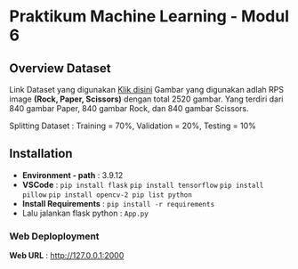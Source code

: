 # **Praktikum Machine Learning - Modul 6**


## Overview Dataset

Link Dataset yang digunakan [Klik disini](https://drive.google.com/drive/folders/1h-8wJMq_bLZSJT0OxXpnYVPcyRQnstkX?usp=sharing) Gambar yang digunakan adlah RPS image **(Rock, Paper, Scissors)** dengan total 2520 gambar. Yang terdiri dari 840 gambar Paper, 840 gambar Rock, dan 840 gambar Scissors. 

Splitting Dataset : Training = 70%, Validation = 20%, Testing = 10%


## Installation

* **Environment - path** : 3.9.12
* **VSCode** : `pip install flask` `pip install tensorflow` `pip install pillow` `pip install opencv-2 pip list python`
* **Install Requirements** : `pip install -r requirements`
* Lalu jalankan flask python : `App.py`


### Web Deploployment

**Web URL** : http://127.0.0.1:2000


   
